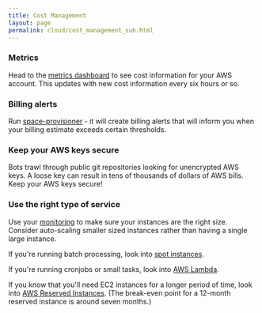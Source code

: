 ```yaml
---
title: Cost Management
layout: page
permalink: cloud/cost_management_sub.html
---
```


### Metrics

Head to the [metrics dashboard](metrics.gadevs.ga) to see cost information for your AWS account. This updates with new cost information every six hours or so.

### Billing alerts

Run [space-provisioner](https://bitbucket.org/geoscienceaustralia/space-provisioner) - it will create billing alerts that will inform you when your billing estimate exceeds certain thresholds.

### Keep your AWS keys secure

Bots trawl through public git repositories looking for unencrypted AWS keys. A loose key can result in tens of thousands of dollars of AWS bills. Keep your AWS keys secure!

### Use the right type of service

Use your [monitoring](monitoring_index.html) to make sure your instances are the right size. Consider auto-scaling smaller sized instances rather than having a single large instance.

If you're running batch processing, look into [spot instances](https://aws.amazon.com/ec2/spot/).

If you're running cronjobs or small tasks, look into [AWS Lambda](https://aws.amazon.com/lambda/).

If you know that you'll need EC2 instances for a longer period of time, look into [AWS Reserved Instances](https://aws.amazon.com/ec2/pricing/reserved-instances/). (The break-even point for a 12-month reserved instance is around seven months.)
